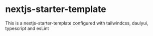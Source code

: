 # nextjs-starter-template
This is a nextjs-starter-template configured with tailwindcss, daulyui, typescript and esLint
